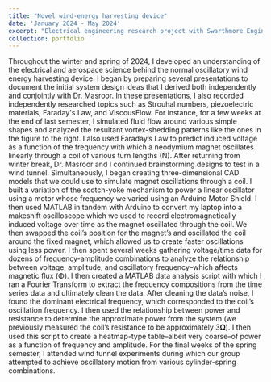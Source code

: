 ```yaml
---
title: "Novel wind-energy harvesting device"
date: 'January 2024 - May 2024'
excerpt: "Electrical engineering research project with Swarthmore Engineering professor Dr. Emad Masroor.<br/><img src='/images/project_icons/masroor-vf-simulation.png' width='400'>"
collection: portfolio
---
```

Throughout the winter and spring of 2024, I developed an understanding of the electrical and aerospace science behind the normal oscillatory wind energy harvesting device. I began by preparing several presentations to document the initial system design ideas that I derived both independently and conjointly with Dr. Masroor. In these presentations, I also recorded independently researched topics such as Strouhal numbers, piezoelectric materials, Faraday's Law, and ViscousFlow. For instance, for a few weeks at the end of last semester, I simulated fluid flow around various simple shapes and analyzed the resultant vortex-shedding patterns like the ones in the figure to the right. I also used Faraday’s Law to predict induced voltage as a function of the frequency with which a neodymium magnet oscillates linearly through a coil of various turn lengths (N). After returning from winter break, Dr. Masroor and I continued brainstorming designs to test in a wind tunnel. Simultaneously, I began creating three-dimensional CAD models that we could use to simulate magnet oscillations through a coil. I built a variation of the scotch-yoke mechanism to power a linear oscillator using a motor whose frequency we varied using an Arduino Motor Shield. I then used MATLAB in tandem with Arduino to convert my laptop into a makeshift oscilloscope which we used to record electromagnetically induced voltage over time as the magnet oscillated through the coil. We then swapped the coil’s position for the magnet’s and oscillated the coil around the fixed magnet, which allowed us to create faster oscillations using less power. I then spent several weeks gathering voltage/time data for dozens of frequency-amplitude combinations to analyze the relationship between voltage, amplitude, and oscillatory frequency–which affects magnetic flux (Φ). I then created a MATLAB data analysis script with which I ran a Fourier Transform to extract the frequency compositions from the time series data and ultimately clean the data. After cleaning the data’s noise, I found the dominant electrical frequency, which corresponded to the coil’s oscillation frequency. I then used the relationship between power and resistance to determine the approximate power from the system (we previously measured the coil’s resistance to be approximately 3𝛀). I then used this script to create a heatmap-type table–albeit very coarse–of power as a function of frequency and amplitude. For the final weeks of the spring semester, I attended wind tunnel experiments during which our group attempted to achieve oscillatory motion from various cylinder-spring combinations.